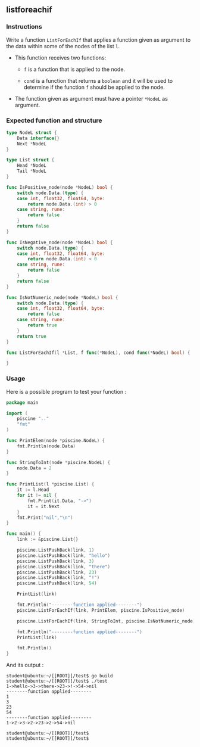 ## listforeachif

### Instructions

Write a function `ListForEachIf` that applies a function given as argument to the data within some of the nodes of the list `l`.

- This function receives two functions:

  - `f` is a function that is applied to the node.

  - `cond` is a function that returns a `boolean` and it will be used to determine if the function `f` should be applied to the node.

- The function given as argument must have a pointer `*NodeL` as argument.

### Expected function and structure

```go
type NodeL struct {
	Data interface{}
	Next *NodeL
}

type List struct {
	Head *NodeL
	Tail *NodeL
}

func IsPositive_node(node *NodeL) bool {
	switch node.Data.(type) {
	case int, float32, float64, byte:
		return node.Data.(int) > 0
	case string, rune:
		return false
	}
	return false
}

func IsNegative_node(node *NodeL) bool {
	switch node.Data.(type) {
	case int, float32, float64, byte:
		return node.Data.(int) < 0
	case string, rune:
		return false
	}
	return false
}

func IsNotNumeric_node(node *NodeL) bool {
	switch node.Data.(type) {
	case int, float32, float64, byte:
		return false
	case string, rune:
		return true
	}
	return true
}

func ListForEachIf(l *List, f func(*NodeL), cond func(*NodeL) bool) {

}
```

### Usage

Here is a possible program to test your function :

```go
package main

import (
	piscine ".."
	"fmt"
)

func PrintElem(node *piscine.NodeL) {
	fmt.Println(node.Data)
}

func StringToInt(node *piscine.NodeL) {
	node.Data = 2
}

func PrintList(l *piscine.List) {
	it := l.Head
	for it != nil {
		fmt.Print(it.Data, "->")
		it = it.Next
	}
	fmt.Print("nil","\n")
}

func main() {
	link := &piscine.List{}

	piscine.ListPushBack(link, 1)
	piscine.ListPushBack(link, "hello")
	piscine.ListPushBack(link, 3)
	piscine.ListPushBack(link, "there")
	piscine.ListPushBack(link, 23)
	piscine.ListPushBack(link, "!")
	piscine.ListPushBack(link, 54)

	PrintList(link)

	fmt.Println("--------function applied--------")
	piscine.ListForEachIf(link, PrintElem, piscine.IsPositive_node)

	piscine.ListForEachIf(link, StringToInt, piscine.IsNotNumeric_node)

	fmt.Println("--------function applied--------")
	PrintList(link)

	fmt.Println()
}
```

And its output :

```console
student@ubuntu:~/[[ROOT]]/test$ go build
student@ubuntu:~/[[ROOT]]/test$ ./test
1->hello->3->there->23->!->54->nil
--------function applied--------
1
3
23
54
--------function applied--------
1->2->3->2->23->2->54->nil

student@ubuntu:~/[[ROOT]]/test$
student@ubuntu:~/[[ROOT]]/test$
```
